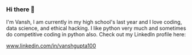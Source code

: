 ### Hi there 👋

I'm Vansh,
I am currently in my high school's last year and I love coding, data science, and ethical hacking. I like python very much and sometimes do competitive coding in python also.
Check out my LinkedIn profile here:

www.linkedin.com/in/vanshgupta100
